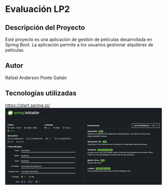 # Evaluación LP2

## Descripción del Proyecto
Este proyecto es una aplicación de gestión de películas desarrollada en Spring Boot. La aplicación permite a los usuarios gestionar alquileres de películas.

## Autor
Rafael Anderson Ponte Gaitán

## Tecnologías utilizadas
https://start.spring.io/
![img.png](img.png)